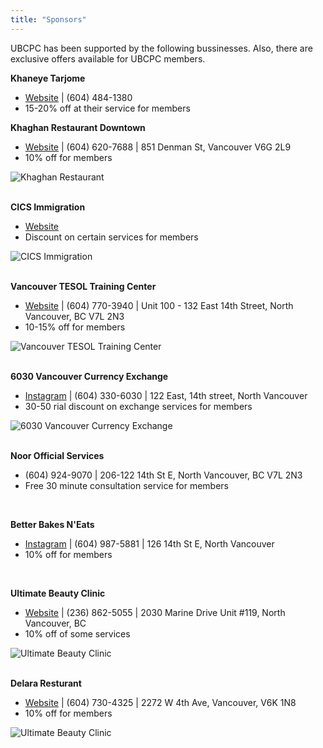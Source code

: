 ```yaml
---
title: "Sponsors"
---
```


UBCPC has been supported by the following bussinesses. Also, there are exclusive offers available for UBCPC members.


<div class="row">

<div class="col">

**Khaneye Tarjome**
* [Website](http://motarjeme-farsi.com/) | (604) 484-1380
* 15-20% off at their service for members

</div>

</div>

<div class="row">

<div class="col-sm-12 col-md-9">

**Khaghan Restaurant Downtown**
* [Website](https://www.khaghan.ca/) | (604) 620-7688 | 851 Denman St, Vancouver V6G 2L9
* 10% off for members

</div>

<div class="col-sm-12 col-md-3">
<img style="max-height: 8em;" src="/khaghan.png" alt="Khaghan Restaurant">
</div>

</div>

<br/>
<div class="row">

<div class="col-sm-12 col-md-9">

**CICS Immigration**
* [Website](https://www.cicscanada.com/en/)
* Discount on certain services for members

</div>

<div class="col-sm-12 col-md-3">
<img style="max-height: 8em;" src="/cics.png" alt="CICS Immigration">
</div>

</div>

<br/>
<div class="row">

<div class="col-sm-12 col-md-9">

**Vancouver TESOL Training Center**
* [Website](https://vttcenter.ca/) | (604) 770-3940 | Unit 100 - 132 East 14th Street, North Vancouver, BC V7L 2N3
* 10-15% off for members 

</div>

<div class="col-sm-12 col-md-3">
<img style="max-height: 8em;" src="/tesol.jpeg" alt="Vancouver TESOL Training Center">
</div>

</div>

<br/>
<div class="row">

<div class="col-sm-12 col-md-9">

**6030 Vancouver Currency Exchange**
* [Instagram](https://www.instagram.com/6030vanexchange/?hl=en) | (604) 330-6030 | 122 East, 14th street, North Vancouver
* 30-50 rial discount on exchange services for members

</div>

<div class="col-sm-12 col-md-3">
<img style="max-height: 8em;" src="/6030.png" alt="6030 Vancouver Currency Exchange">
</div>

</div>


<br/>
<div class="row">

<div class="col">

**Noor Official Services**
* (604) 924-9070 | 206-122 14th St E, North Vancouver, BC V7L 2N3
* Free 30 minute consultation service for members

</div>

</div>

<br/>
<div class="row">

<div class="col">

**Better Bakes N'Eats**
* [Instagram](https://www.instagram.com/better_bakes_n_eats/?hl=en) | (604) 987-5881 | 126 14th St E, North Vancouver
* 10% off for members

</div>

</div>

<br/>
<div class="row">

<div class="col-sm-12 col-md-9">

**Ultimate Beauty Clinic**
* [Website](https://www.ultimatebeauty.ca/) | (236) 862-5055 | 2030 Marine Drive Unit #119, North Vancouver, BC
* 10% off of some services

</div>

<div class="col-sm-12 col-md-3">
<img style="max-height: 8em;" src="/ultimate.svg" alt="Ultimate Beauty Clinic">
</div>

</div>

<br/>
<div class="row">

<div class="col-sm-12 col-md-9">

**Delara Resturant**
* [Website](https://delararestaurant.ca/) | (604) 730-4325 | 2272 W 4th Ave, Vancouver, V6K 1N8
* 10% off for members

</div>

<div class="col-sm-12 col-md-3">
<img style="max-height: 8em;" src="/delara.png" alt="Ultimate Beauty Clinic">
</div>

</div>
